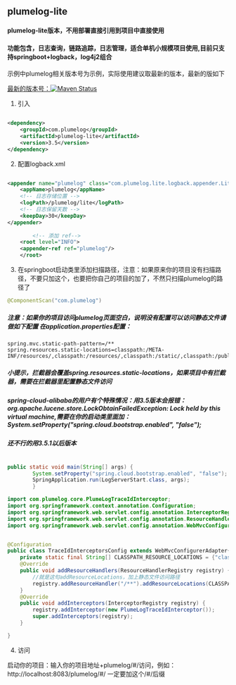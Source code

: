 ## plumelog-lite

#### plumelog-lite版本，不用部署直接引用到项目中直接使用

#### 功能包含，日志查询，链路追踪，日志管理，适合单机小规模项目使用,目前只支持springboot+logback，log4j2组合

示例中plumelog相关版本号为示例，实际使用建议取最新的版本，最新的版如下

[最新的版本号：![Maven Status](https://maven-badges.herokuapp.com/maven-central/com.plumelog/plumelog/badge.svg)](https://maven-badges.herokuapp.com/maven-central/com.plumelog/plumelog)


1. 引入

```xml

<dependency>
    <groupId>com.plumelog</groupId>
    <artifactId>plumelog-lite</artifactId>
    <version>3.5</version>
</dependency>

```

2. 配置logback.xml

```xml

<appender name="plumelog" class="com.plumelog.lite.logback.appender.LiteAppender">
    <appName>plumelog</appName>
    <!-- 日志存储位置 -->
    <logPath>/plumelog/lite</logPath>
    <!-- 日志保留天数 -->
    <keepDay>30</keepDay>
</appender>
        
        <!-- 添加 ref-->
    <root level="INFO">
    <appender-ref ref="plumelog"/>
    </root>

```

3. 在springboot启动类里添加扫描路径，注意：如果原来你的项目没有扫描路径，不要只加这个，也要把你自己的项目的加了，不然只扫描plumelog的路径了

```java
@ComponentScan("com.plumelog")
```

##### 注意：如果你的项目访问plumelog页面空白，说明没有配置可以访问静态文件请做如下配置 在application.properties配置：

```properties
spring.mvc.static-path-pattern=/**
spring.resources.static-locations=classpath:/META-INF/resources/,classpath:/resources/,classpath:/static/,classpath:/public/
```

##### 小提示，拦截器会覆盖spring.resources.static-locations，如果项目中有拦截器，需要在拦截器里配置静态文件访问
##### spring-cloud-alibaba的用户有个特殊情况：用3.5版本会报错：org.apache.lucene.store.LockObtainFailedException: Lock held by this virtual machine,需要在你的启动类里面加：System.setProperty("spring.cloud.bootstrap.enabled", "false");
##### 还不行的用3.5.1以后版本

```java

public static void main(String[] args) {
        System.setProperty("spring.cloud.bootstrap.enabled", "false");
        SpringApplication.run(LogServerStart.class, args);
        }

```
```java
import com.plumelog.core.PlumeLogTraceIdInterceptor;
import org.springframework.context.annotation.Configuration;
import org.springframework.web.servlet.config.annotation.InterceptorRegistry;
import org.springframework.web.servlet.config.annotation.ResourceHandlerRegistry;
import org.springframework.web.servlet.config.annotation.WebMvcConfigurerAdapter;


@Configuration
public class TraceIdInterceptorsConfig extends WebMvcConfigurerAdapter{
    private static final String[] CLASSPATH_RESOURCE_LOCATIONS = {"classpath:/META-INF/resources/", "classpath:/resources/", "classpath:/static/", "classpath:/public/"};
    @Override
    public void addResourceHandlers(ResourceHandlerRegistry registry) {
        //就是这句addResourceLocations，加上静态文件访问路径
        registry.addResourceHandler("/**").addResourceLocations(CLASSPATH_RESOURCE_LOCATIONS);
    }
    @Override
    public void addInterceptors(InterceptorRegistry registry) {
        registry.addInterceptor(new PlumeLogTraceIdInterceptor());
        super.addInterceptors(registry);
    }

}
```
4. 访问

启动你的项目：输入你的项目地址+plumelog/#/访问，例如：http://localhost:8083/plumelog/#/ 一定要加这个/#/后缀